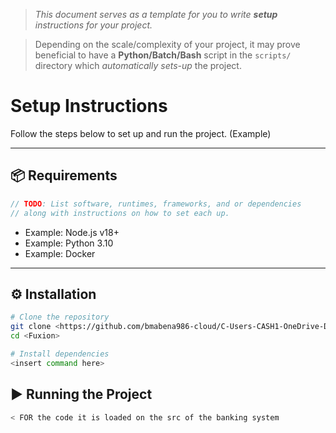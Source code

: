 > *This document serves as a template for you to write **setup** instructions for your project.* 

> Depending on the scale/complexity of your project, it may prove beneficial to have a **Python/Batch/Bash** script in the `scripts/` directory which *automatically sets-up* the project.

# Setup Instructions

Follow the steps below to set up and run the project. (Example)

---

## 📦 Requirements
``` c
// TODO: List software, runtimes, frameworks, and or dependencies
// along with instructions on how to set each up.
```
- Example: Node.js v18+
- Example: Python 3.10
- Example: Docker

---

## ⚙️ Installation
``` bash
# Clone the repository
git clone <https://github.com/bmabena986-cloud/C-Users-CASH1-OneDrive-Documents-GitHub-Tech-junkies.git>
cd <Fuxion>

# Install dependencies
<insert command here>
```

## ▶️ Running the Project
``` bash
< FOR the code it is loaded on the src of the banking system
```
